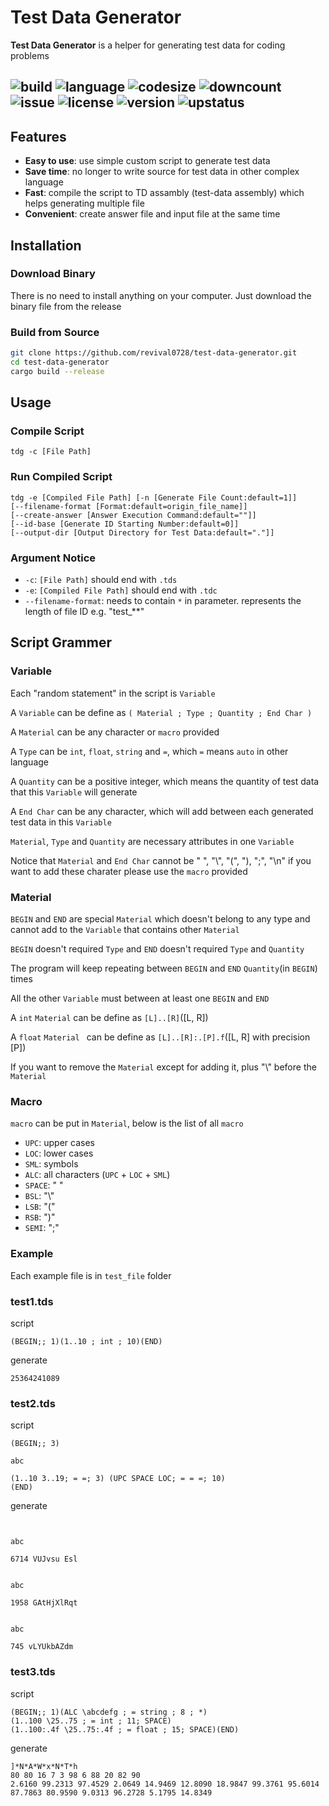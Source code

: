# Test Data Generator

**Test Data Generator** is a helper for generating test data for coding problems

![build](https://img.shields.io/github/actions/workflow/status/revival0728/test-data-generator/rust.yml?branch=master)
![language](https://img.shields.io/github/languages/top/revival0728/test-data-generator)
![codesize](https://img.shields.io/github/languages/code-size/revival0728/test-data-generator)
![downcount](https://img.shields.io/github/downloads/revival0728/test-data-generator/total)
![issue](https://img.shields.io/github/issues/revival0728/test-data-generator)
![license](https://img.shields.io/github/license/revival0728/test-data-generator)
![version](https://img.shields.io/github/v/release/revival0728/test-data-generator)
![upstatus](https://img.shields.io/github/last-commit/revival0728/test-data-generator)
---

## Features

- **Easy to use**: use simple custom script to generate test data
- **Save time**: no longer to write source for test data in other complex language
- **Fast**: compile the script to TD assambly (test-data assembly) which helps generating multiple file
- **Convenient**: create answer file and input file at the same time


## Installation

### Download Binary
There is no need to install anything on your computer. Just download the binary file from the release

### Build from Source
```zsh
git clone https://github.com/revival0728/test-data-generator.git
cd test-data-generator
cargo build --release
```

## Usage

### Compile Script
```
tdg -c [File Path]
```

### Run Compiled Script
```
tdg -e [Compiled File Path] [-n [Generate File Count:default=1]] 
[--filename-format [Format:default=origin_file_name]] 
[--create-answer [Answer Execution Command:default=""]] 
[--id-base [Generate ID Starting Number:default=0]]
[--output-dir [Output Directory for Test Data:default="."]]
```

### Argument Notice
- `-c`: `[File Path]` should end with `.tds`
- `-e`: `[Compiled File Path]` should end with `.tdc`
- `--filename-format`: needs to contain `*` in parameter. represents the length of file ID  e.g. "test_\*\*"


## Script Grammer

### Variable
Each "random statement" in the script is `Variable`

A `Variable` can be define as `( Material ; Type ; Quantity ; End Char )`

A `Material` can be any character or `macro` provided

A `Type` can be `int`, `float`, `string` and `=`, which `=` means `auto` in other language

A `Quantity` can be a positive integer, which means the quantity of test data that this `Variable` will generate

A `End Char` can be any character, which will add between each generated test data in this `Variable`

`Material`, `Type` and `Quantity` are necessary attributes in one `Variable`

Notice that `Material` and `End Char` cannot be " ", "\\", "(", "), ";", "\n" if you want to add these charater please use the `macro` provided

### Material
`BEGIN` and `END` are special `Material` which doesn't belong to any type and cannot add to the `Variable` that contains other `Material`

`BEGIN` doesn't required `Type` and `END` doesn't required `Type` and `Quantity`

The program will keep repeating between `BEGIN` and `END` `Quantity`(in `BEGIN`) times

All the other `Variable` must between at least one `BEGIN` and `END`

A `int` `Material` can be define as `[L]..[R]`([L, R])

A `float` `Material ` can be define as `[L]..[R]:.[P].f`([L, R] with precision [P])

If you want to remove the `Material` except for adding it, plus "\\" before the `Material`

### Macro
`macro` can be put in `Material`, below is the list of all `macro`

- `UPC`: upper cases
- `LOC`: lower cases
- `SML`: symbols
- `ALC`: all characters (`UPC` + `LOC` + `SML`)
- `SPACE`: " "
- `BSL`: "\\"
- `LSB`: "("
- `RSB`: ")"
- `SEMI`: ";"

### Example
Each example file is in `test_file` folder

### test1.tds
script
```
(BEGIN;; 1)(1..10 ; int ; 10)(END)
```
generate
```
25364241089
```

### test2.tds
script
```
(BEGIN;; 3)

abc
 
(1..10 3..19; = =; 3) (UPC SPACE LOC; = = =; 10)
(END)
```
generate
```


abc
 
6714 VUJvsu Esl


abc
 
1958 GAtHjXlRqt


abc
 
745 vLYUkbAZdm

```

### test3.tds
script
```
(BEGIN;; 1)(ALC \abcdefg ; = string ; 8 ; *)
(1..100 \25..75 ; = int ; 11; SPACE)
(1..100:.4f \25..75:.4f ; = float ; 15; SPACE)(END)
```
generate
```
]*N*A*W*x*N*T*h
80 80 16 7 3 98 6 88 20 82 90
2.6160 99.2313 97.4529 2.0649 14.9469 12.8090 18.9847 99.3761 95.6014 87.7863 80.9590 9.0313 96.2728 5.1795 14.8349
```
